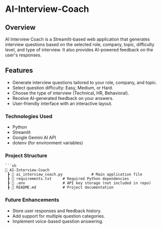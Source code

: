 # AI-Interview-Coach


## Overview
AI Interview Coach is a Streamlit-based web application that generates interview questions based on the selected role, company, topic, difficulty level, and type of interview. It also provides AI-powered feedback on the user's responses.

## Features
- Generate interview questions tailored to your role, company, and topic.
- Select question difficulty: Easy, Medium, or Hard.
- Choose the type of interview (Technical, HR, Behavioral).
- Receive AI-generated feedback on your answers.
- User-friendly interface with an interactive layout.


### Technologies Used
- Python
- Streamlit
- Google Gemini AI API
- dotenv (for environment variables)

### Project Structure
    ```sh
    📂 AI-Interview-Coach
     ┣ 📜 ai_interview_coach.py             # Main application file
     ┣ 📜 requirements.txt     # Required Python dependencies
     ┣ 📜 .env                 # API key storage (not included in repo)
     ┣ 📜 README.md            # Project documentation

### Future Enhancements

- Store user responses and feedback history.
- Add support for multiple question categories.
- Implement voice-based question answering.
